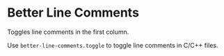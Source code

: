 # Better Line Comments

Toggles line comments in the first column.

Use `better-line-comments.toggle` to toggle line comments in C/C++ files.
